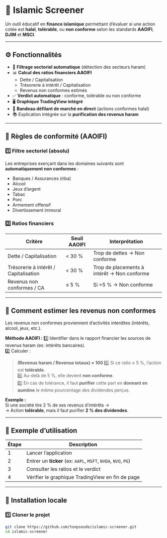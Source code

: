 # 🕌 Islamic Screener

Un outil éducatif en **finance islamique** permettant d’évaluer si une action cotée est **halal**, **tolérable**, ou **non conforme** selon les standards **AAOIFI**, **DJIM** et **MSCI**.

---

## ⚙️ Fonctionnalités

- 🧭 **Filtrage sectoriel automatique** (détection des secteurs haram)
- 📊 **Calcul des ratios financiers AAOIFI**
  - Dette / Capitalisation
  - Trésorerie à intérêt / Capitalisation
  - Revenus non conformes estimés
- ✅ **Verdict automatique** : conforme, tolérable ou non conforme
- 🖥️ **Graphique TradingView intégré**
- 🧩 **Bandeau défilant de marché en direct** (actions conformes halal)
- 📚 Explication intégrée sur la **purification des revenus haram**

---

## 🧮 Règles de conformité (AAOIFI)

### 1️⃣ Filtre sectoriel (absolu)
Les entreprises exerçant dans les domaines suivants sont **automatiquement non conformes** :
- Banques / Assurances (riba)
- Alcool
- Jeux d’argent
- Tabac
- Porc
- Armement offensif
- Divertissement immoral

### 2️⃣ Ratios financiers
| Critère | Seuil AAOIFI | Interprétation |
|----------|---------------|----------------|
| Dette / Capitalisation | < 30 % | Trop de dettes → Non conforme |
| Trésorerie à intérêt / Capitalisation | < 30 % | Trop de placements à intérêt → Non conforme |
| Revenus non conformes / CA | ≤ 5 % | Si >5 % → Non conforme |

---

## 📘 Comment estimer les revenus non conformes

Les revenus non conformes proviennent d’activités interdites (intérêts, alcool, jeux, etc.).

**Méthode AAOIFI :**
1️⃣ Identifier dans le rapport financier les sources de revenus haram (ex: intérêts bancaires).  
2️⃣ Calculer :  
   > **(Revenus haram / Revenus totaux) × 100**
3️⃣ Si ce ratio ≤ 5 %, l’action est **tolérable**.  
4️⃣ Au-delà de 5 %, elle devient **non conforme**.  
5️⃣ En cas de tolérance, il faut **purifier** cette part en **donnant en aumône** le même pourcentage des dividendes perçus.

**Exemple :**  
Si une société tire 2 % de ses revenus d’intérêts →  
→ Action **tolérable**, mais il faut purifier **2 % des dividendes**.

---

## 🧾 Exemple d’utilisation

| Étape | Description |
|-------|--------------|
| 1 | Lancer l’application |
| 2 | Entrer un **ticker** (ex: `AAPL`, `MSFT`, `NVDA`, `NVO`, `PG`) |
| 3 | Consulter les ratios et le verdict |
| 4 | Vérifier le graphique TradingView en fin de page |

---

## 🚀 Installation locale

### 1️⃣ Cloner le projet
```bash
git clone https://github.com/tonpseudo/islamic-screener.git
cd islamic-screener
